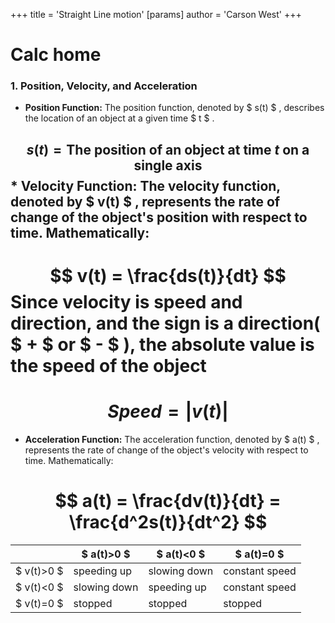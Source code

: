 +++
 title = 'Straight Line motion'
[params]
	author = 'Carson West'
+++
# Calc home

### 1. Position, Velocity, and Acceleration

* **Position Function:**  The position function, denoted by  $ s(t) $ , describes the location of an object at a given time  $ t $ .
##  $$ s(t) = \text{The position of an object at time }t \text{ on a single axis} $$  * **Velocity Function:** The velocity function, denoted by  $ v(t) $ , represents the rate of change of the object's position with respect to time. Mathematically: 
#  $$ v(t) = \frac{ds(t)}{dt} $$  Since velocity is speed and direction, and the sign is a direction( $ + $  or  $ - $ ), the absolute value is the speed of the object

#  $$ Speed = |v(t)| $$  
* **Acceleration Function:** The acceleration function, denoted by  $ a(t) $ , represents the rate of change of the object's velocity with respect to time. Mathematically:
#  $$ a(t) = \frac{dv(t)}{dt} = \frac{d^2s(t)}{dt^2} $$  
|          |  $ a(t)>0 $      |  $ a(t)<0 $      |  $ a(t)=0 $        |
| -------- | ------------ | ------------ | -------------- |
|  $ v(t)>0 $  | speeding up  | slowing down | constant speed |
|  $ v(t)<0 $  | slowing down | speeding up  | constant speed |
|  $ v(t)=0 $  | stopped      | stopped      | stopped        |

